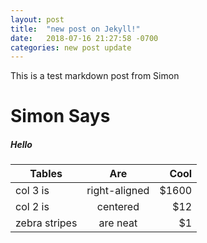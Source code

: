 ```yaml
---
layout: post
title:  "new post on Jekyll!"
date:   2018-07-16 21:27:58 -0700
categories: new post update
---
```

This is a test markdown post from Simon

# Simon Says
##### Hello

| Tables        | Are           | Cool  |
| ------------- |:-------------:| -----:|
| col 3 is      | right-aligned | $1600 |
| col 2 is      | centered      |   $12 |
| zebra stripes | are neat      |    $1 |
